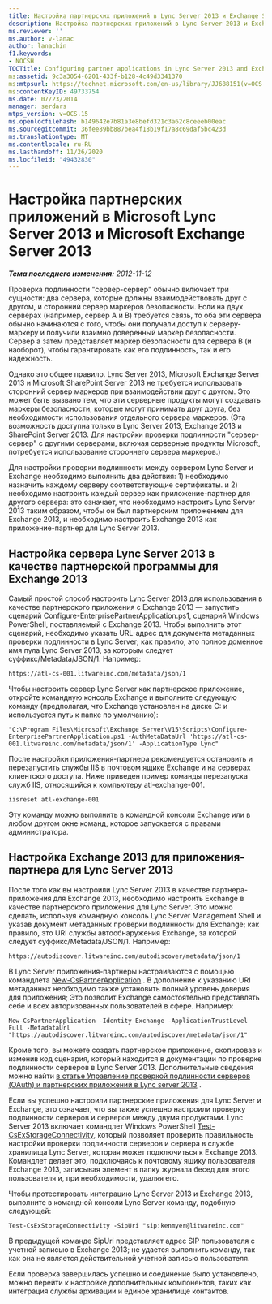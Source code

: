 ```yaml
---
title: Настройка партнерских приложений в Lync Server 2013 и Exchange Server 2013
description: Настройка партнерских приложений в Lync Server 2013 и Exchange Server 2013.
ms.reviewer: ''
ms.author: v-lanac
author: lanachin
f1.keywords:
- NOCSH
TOCTitle: Configuring partner applications in Lync Server 2013 and Exchange Server 2013
ms:assetid: 9c3a3054-6201-433f-b128-4c49d3341370
ms:mtpsurl: https://technet.microsoft.com/en-us/library/JJ688151(v=OCS.15)
ms:contentKeyID: 49733754
ms.date: 07/23/2014
manager: serdars
mtps_version: v=OCS.15
ms.openlocfilehash: b149642e7b81a3e8befd321c3a62c8ceeeb00eac
ms.sourcegitcommit: 36fee89bb887bea4f18b19f17a8c69daf5bc423d
ms.translationtype: MT
ms.contentlocale: ru-RU
ms.lasthandoff: 11/26/2020
ms.locfileid: "49432830"
---
```

# <a name="configuring-partner-applications-in-microsoft-lync-server-2013-and-microsoft-exchange-server-2013"></a>Настройка партнерских приложений в Microsoft Lync Server 2013 и Microsoft Exchange Server 2013

<div data-xmlns="http://www.w3.org/1999/xhtml">

<div class="topic" data-xmlns="http://www.w3.org/1999/xhtml" data-msxsl="urn:schemas-microsoft-com:xslt" data-cs="https://msdn.microsoft.com/">

<div data-asp="https://msdn2.microsoft.com/asp">



</div>

<div id="mainSection">

<div id="mainBody">

<span> </span>

_**Тема последнего изменения:** 2012-11-12_

Проверка подлинности "сервер-сервер" обычно включает три сущности: два сервера, которые должны взаимодействовать друг с другом, и сторонний сервер маркеров безопасности. Если на двух серверах (например, сервер A и B) требуется связь, то оба эти сервера обычно начинаются с того, чтобы они получали доступ к серверу-маркеру и получили взаимно доверенный маркер безопасности. Сервер а затем представляет маркер безопасности для сервера B (и наоборот), чтобы гарантировать как его подлинность, так и его надежность.

Однако это общее правило. Lync Server 2013, Microsoft Exchange Server 2013 и Microsoft SharePoint Server 2013 не требуется использовать сторонний сервер маркеров при взаимодействии друг с другом. Это может быть вызвано тем, что эти серверные продукты могут создавать маркеры безопасности, которые могут принимать друг друга, без необходимости использования отдельного сервера маркеров. (Эта возможность доступна только в Lync Server 2013, Exchange 2013 и SharePoint Server 2013. Для настройки проверки подлинности "сервер-сервер" с другими серверами, включая серверные продукты Microsoft, потребуется использование стороннего сервера маркеров.)

Для настройки проверки подлинности между сервером Lync Server и Exchange необходимо выполнить два действия: 1) необходимо назначить каждому серверу соответствующие сертификаты. и 2) необходимо настроить каждый сервер как приложение-партнер для другого сервера: это означает, что необходимо настроить Lync Server 2013 таким образом, чтобы он был партнерским приложением для Exchange 2013, и необходимо настроить Exchange 2013 как приложение-партнер для Lync Server 2013.

<div>

## <a name="configuring-lync-server-2013-to-be-a-partner-application-for-exchange-2013"></a>Настройка сервера Lync Server 2013 в качестве партнерской программы для Exchange 2013

Самый простой способ настроить Lync Server 2013 для использования в качестве партнерского приложения с Exchange 2013 — запустить сценарий Configure-EnterprisePartnerApplication.ps1, сценарий Windows PowerShell, поставляемый с Exchange 2013. Чтобы выполнить этот сценарий, необходимо указать URL-адрес для документа метаданных проверки подлинности в Lync Server; как правило, это полное доменное имя пула Lync Server 2013, за которым следует суффикс/Metadata/JSON/1. Например:

    https://atl-cs-001.litwareinc.com/metadata/json/1

Чтобы настроить сервер Lync Server как партнерское приложение, откройте командную консоль Exchange и выполните следующую команду (предполагая, что Exchange установлен на диске C: и используется путь к папке по умолчанию):

    "C:\Program Files\Microsoft\Exchange Server\V15\Scripts\Configure-EnterprisePartnerApplication.ps1 -AuthMetaDataUrl 'https://atl-cs-001.litwareinc.com/metadata/json/1' -ApplicationType Lync"

После настройки приложения-партнера рекомендуется остановить и перезапустить службы IIS в почтовом ящике Exchange и на серверах клиентского доступа. Ниже приведен пример команды перезапуска служб IIS, относящийся к компьютеру atl-exchange-001.

    iisreset atl-exchange-001

Эту команду можно выполнить в командной консоли Exchange или в любом другом окне команд, которое запускается с правами администратора.

</div>

<div>

## <a name="configuring-exchange-2013-to-be-a-partner-application-for-lync-server-2013"></a>Настройка Exchange 2013 для приложения-партнера для Lync Server 2013

После того как вы настроили Lync Server 2013 в качестве партнера-приложения для Exchange 2013, необходимо настроить Exchange в качестве партнерского приложения для Lync Server. Это можно сделать, используя командную консоль Lync Server Management Shell и указав документ метаданных проверки подлинности для Exchange; как правило, это URI службы автообнаружения Exchange, за которой следует суффикс/Metadata/JSON/1. Например:

    https://autodiscover.litwareinc.com/autodiscover/metadata/json/1

В Lync Server приложения-партнеры настраиваются с помощью командлета [New-CsPartnerApplication](https://technet.microsoft.com/library/JJ204628(v=OCS.15)) . В дополнение к указанию URI метаданных необходимо также установить полный уровень доверия для приложения; Это позволит Exchange самостоятельно представлять себе и всех авторизованных пользователей в сфере. Например:

    New-CsPartnerApplication -Identity Exchange -ApplicationTrustLevel Full -MetadataUrl "https://autodiscover.litwareinc.com/autodiscover/metadata/json/1"

Кроме того, вы можете создать партнерское приложение, скопировав и изменив код сценария, который находится в документации по проверке подлинности серверов в Lync Server 2013. Дополнительные сведения можно найти [в статье Управление проверкой подлинности серверов (OAuth) и партнерских приложений в Lync server 2013](lync-server-2013-managing-server-to-server-authentication-oauth-and-partner-applications.md) .

Если вы успешно настроили партнерские приложения для Lync Server и Exchange, это означает, что вы также успешно настроили проверку подлинности серверов и серверов между двумя продуктами. Lync Server 2013 включает командлет Windows PowerShell [Test-CsExStorageConnectivity](https://technet.microsoft.com/library/JJ204740(v=OCS.15)), который позволяет проверить правильность настройки проверки подлинности серверов и сервера в службе хранилища Lync Server, которая может подключиться к Exchange 2013. Командлет делает это, подключаясь к почтовому ящику пользователя Exchange 2013, записывая элемент в папку журнала бесед для этого пользователя и, при необходимости, удаляя его.

Чтобы протестировать интеграцию Lync Server 2013 и Exchange 2013, выполните в командной консоли Lync Server команду, подобную следующей:

    Test-CsExStorageConnectivity -SipUri "sip:kenmyer@litwareinc.com"

В предыдущей команде SipUri представляет адрес SIP пользователя с учетной записью в Exchange 2013; не удается выполнить команду, так как она не является действительной учетной записью пользователя.

Если проверка завершилась успешно и соединение было установлено, можно перейти к настройке дополнительных компонентов, таких как интеграция службы архивации и единое хранилище контактов.

</div>

</div>

<span> </span>

</div>

</div>

</div>

